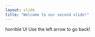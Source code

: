 ```yaml
---
layout: slide
title: "Welcome to our second slide!"
---
```

horrible UI
Use the left arrow to go back!
